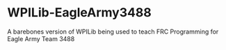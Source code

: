 # WPILib-EagleArmy3488
 A barebones version of WPILib being used to teach FRC Programming for Eagle Army Team 3488
